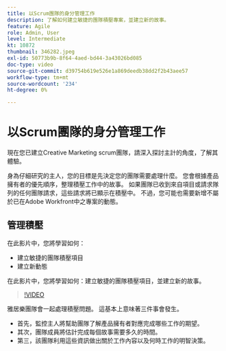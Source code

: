```yaml
---
title: 以Scrum團隊的身分管理工作
description: 了解如何建立敏捷的團隊積壓專案，並建立新的故事。
feature: Agile
role: Admin, User
level: Intermediate
kt: 10872
thumbnail: 346282.jpeg
exl-id: 50773b9b-8f64-4aed-bd44-3a43026bd085
doc-type: video
source-git-commit: d39754b619e526e1a869deedb38dd2f2b43aee57
workflow-type: tm+mt
source-wordcount: '234'
ht-degree: 0%

---
```


# 以Scrum團隊的身分管理工作

現在您已建立Creative Marketing scrum團隊，請深入探討主計的角度，了解其體驗。

身為仔細研究的主人，您的目標是先決定您的團隊需要處理什麼。 您會根據產品擁有者的優先順序，整理積壓工作中的故事。 如果團隊已收到來自項目或請求隊列的任何團隊請求，這些請求將已顯示在積壓中。 不過，您可能也需要新增不屬於已在Adobe Workfront中之專案的動態。

## 管理積壓

在此影片中，您將學習如何：

- 建立敏捷的團隊積壓項目
- 建立新動態

在此影片中，您將學習如何：建立敏捷的團隊積壓項目，並建立新的故事。

>[!VIDEO](https://video.tv.adobe.com/v/346282/?quality=12&learn=on)

雅居樂團隊會一起處理積壓問題。 這基本上意味著三件事會發生。

- 首先，監控主人將幫助團隊了解產品擁有者對應完成哪些工作的期望。
- 其次，團隊成員將估計完成每個故事需要多久的時間。
- 第三，該團隊利用這些資訊做出關於工作內容以及何時工作的明智決策。

